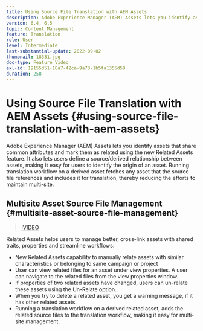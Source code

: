```yaml
---
title: Using Source File Translation with AEM Assets
description: Adobe Experience Manager (AEM) Assets lets you identify assets that share common attributes and mark them as related using the new Related Assets feature. It also lets users define a source/derived relationship between assets, making it easy for users to identify the origin of an asset. Running translation workflow on a derived asset fetches any asset that the source file references and includes it for translation, thereby reducing the efforts to maintain multi-site.
version: 6.4, 6.5
topic: Content Management
feature: Translation
role: User
level: Intermediate
last-substantial-update: 2022-09-02
thumbnail: 18331.jpg
doc-type: Feature Video
exl-id: 19155d51-18a7-42ca-9a73-1b5fa1355d58
duration: 258
---
```

# Using Source File Translation with AEM Assets {#using-source-file-translation-with-aem-assets}

Adobe Experience Manager (AEM) Assets lets you identify assets that share common attributes and mark them as related using the new Related Assets feature. It also lets users define a source/derived relationship between assets, making it easy for users to identify the origin of an asset. Running translation workflow on a derived asset fetches any asset that the source file references and includes it for translation, thereby reducing the efforts to maintain multi-site.

## Multisite Asset Source File Management {#multisite-asset-source-file-management}

>[!VIDEO](https://video.tv.adobe.com/v/18331?quality=12&learn=on)

Related Assets helps users to manage better, cross-link assets with shared traits, properties and streamline workflows:

* New Related Assets capability to manually relate assets with similar characteristics or belonging to same campaign or project
* User can view related files for an asset under view properties. A user can navigate to the related files from the view properties window.
* If properties of two related assets have changed, users can un-relate these assets using the Un-Relate option.
* When you try to delete a related asset, you get a warning message, if it has other related assets.
* Running a translation workflow on a derived related asset, adds the related source files to the translation workflow, making it easy for multi-site management.
